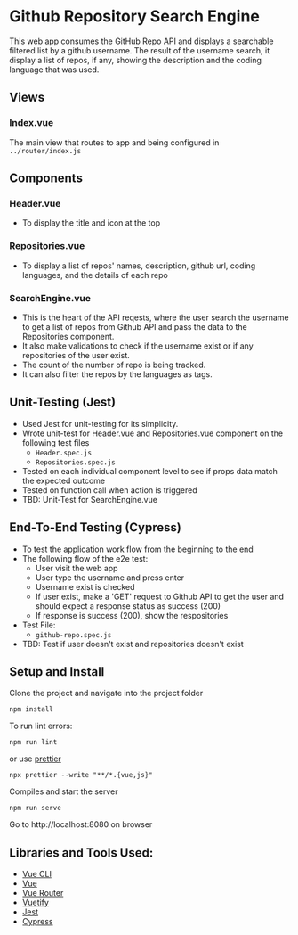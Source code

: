 # Github Repository Search Engine

This web app consumes the GitHub Repo API and displays a searchable filtered list by a github username.
The result of the username search, it display a list of repos, if any, showing the description and the coding language that was used.

## Views

### Index.vue

The main view that routes to app and being configured in ```../router/index.js```


## Components

### Header.vue
- To display the title and icon at the top

### Repositories.vue
- To display a list of repos' names, description, github url, coding languages, and the details of each repo

### SearchEngine.vue
- This is the heart of the API reqests, where the user search the username to get a list of repos from Github API and pass the data to the Repositories component. 
- It also make validations to check if the username exist or if any repositories of the user exist.
- The count of the number of repo is being tracked.
- It can also filter the repos by the languages as tags.

## Unit-Testing (Jest)
- Used Jest for unit-testing for its simplicity.
- Wrote unit-test for Header.vue and Repositories.vue component on the following test files
	- ```Header.spec.js```
	- ```Repositories.spec.js```
- Tested on each individual component level to see if props data match the expected outcome 
- Tested on function call when action is triggered
- TBD: Unit-Test for SearchEngine.vue


## End-To-End Testing (Cypress)
- To test the application work flow from the beginning to the end
- The following flow of the e2e test:
	- User visit the web app
	- User type the username and press enter
	- Username exist is checked
	- If user exist, make a 'GET' request to Github API to get the user and should expect a response status as success (200)
	- If response is success (200), show the respositories
- Test File:
	- ```github-repo.spec.js```
- TBD: Test if user doesn't exist and repositories doesn't exist

## Setup and Install

Clone the project and navigate into the project folder

```
npm install
```

To run lint errors:

```
npm run lint
```

or use [prettier](https://prettier.io/)

```
npx prettier --write "**/*.{vue,js}"
```

Compiles and start the server
```
npm run serve
```

Go to http://localhost:8080 on browser

## Libraries and Tools Used:
- [Vue CLI](https://github.com/vuejs/vue-cli)
- [Vue](https://github.com/vuejs/vue)
- [Vue Router](https://github.com/vuejs/vue-router)
- [Vuetify](https://github.com/vuetifyjs/vuetify)
- [Jest](https://jestjs.io/)
- [Cypress](https://www.cypress.io/)

